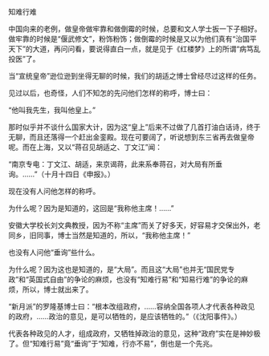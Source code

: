 知难行难

  

中国向来的老例，做皇帝做牢靠和做倒霉的时候，总要和文人学士扳一下子相好。做牢靠的时候是“偃武修文”，粉饰粉饰；做倒霉的时候是又以为他们真有“治国平天下”的大道，再问问看，要说得直白一点，就是见于《红楼梦》上的所谓“病笃乱投医”了。  

当“宣统皇帝”逊位逊到坐得无聊的时候，我们的胡适之博士曾经尽过这样的任务。

见过以后，也奇怪，人们不知怎的先问他们怎样的称呼，博士曰：

“他叫我先生，我叫他皇上。”

那时似乎并不谈什么国家大计，因为这“皇上”后来不过做了几首打油白话诗，终于无聊，而且还落得一个赶出金銮殿。现在可要阔了，听说想到东三省再去做皇帝呢。而在上海，又以“蒋召见胡适之、丁文江”闻：

  

“南京专电：丁文江、胡适，来京谒蒋，此来系奉蒋召，对大局有所垂询。……”（十月十四日《申报》。）

  

现在没有人问他怎样的称呼。

为什么呢？因为是知道的，这回是“我称他主席！……”

安徽大学校长刘文典教授，因为不称“主席”而关了好多天，好容易才交保出外，老同乡，旧同事，博士当然是知道的，所以，“我称他主席！”

也没有人问他“垂询”些什么。

为什么呢？因为这也是知道的，是“大局”。而且这“大局”也并无“国民党专政”和“英国式自由”的争论的麻烦，也没有“知难行易”和“知易行难”的争论的麻烦，所以，博士就出来了。

“新月派”的罗隆基博士曰：“根本改组政府，……容纳全国各项人才代表各种政见的政府，……政治的意见，是可以牺牲的，是应该牺牲的。”（《沈阳事件》。）

代表各种政见的人才，组成政府，又牺牲掉政治的意见，这种“政府”实在是神妙极了。但“知难行易”竟“垂询”于“知难，行亦不易”，倒也是一个先兆。